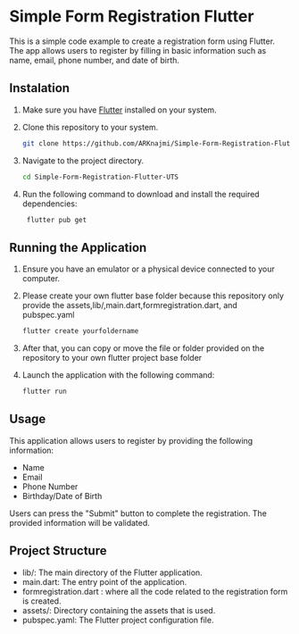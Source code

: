 # Simple Form Registration Flutter

This is a simple code example to create a registration form using Flutter. The app allows users to register by filling in basic information such as name, email, phone number, and date of birth.

## Instalation

1. Make sure you have [Flutter](https://flutter.dev/docs/get-started/install) installed on your system.

2. Clone this repository to your system.

   ```bash
   git clone https://github.com/ARKnajmi/Simple-Form-Registration-Flutter-UTS.git

3. Navigate to the project directory.
   
    ```bash
   cd Simple-Form-Registration-Flutter-UTS

4. Run the following command to download and install the required dependencies:
   
   ```bash
    flutter pub get

## Running the Application

1. Ensure you have an emulator or a physical device connected to your computer.
   
3. Please create your own flutter base folder because this repository only provide the assets,lib/,main.dart,formregistration.dart, and pubspec.yaml
   ```bash
   flutter create yourfoldername

4. After that, you can copy or move the file or folder provided on the repository to your own flutter project base folder
   
5. Launch the application with the following command:
    ```bash
    flutter run

## Usage

This application allows users to register by providing the following information:

- Name
- Email
- Phone Number
- Birthday/Date of Birth
  
Users can press the "Submit" button to complete the registration. The provided information will be validated.

## Project Structure

- lib/: The main directory of the Flutter application.
- main.dart: The entry point of the application.
- formregistration.dart : where all the code related to the registration form is created.
- assets/: Directory containing the assets that is used.
- pubspec.yaml: The Flutter project configuration file.
